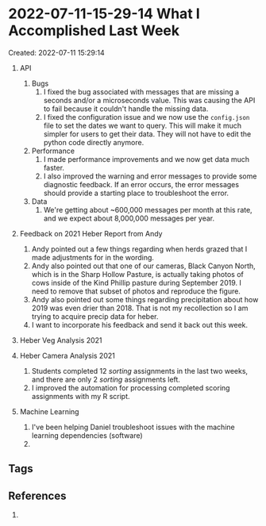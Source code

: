 # 2022-07-11-15-29-14 What I Accomplished Last Week
Created: 2022-07-11 15:29:14

1. API
	1.  Bugs
		1. I fixed the bug associated with messages that are missing a seconds and/or a microseconds value. This was causing the API to fail because it couldn't handle the missing data.
		2. I fixed the configuration issue and we now use the `config.json` file to set the dates we want to query. This will make it much simpler for users to get their data. They will not have to edit the python code directly anymore.
	2. Performance
		1. I made performance improvements and we now get data much faster.
		3. I also improved the warning and error messages to provide some diagnostic feedback. If an error occurs, the error messages should provide a starting place to troubleshoot the error.
	3. Data
		1. We're getting about ~600,000 messages per month at this rate, and we expect about 8,000,000 messages per year.

2. Feedback on 2021 Heber Report from Andy
	1. Andy pointed out a few things regarding when herds grazed that I made adjustments for in the wording.
	2. Andy also pointed out that one of our cameras, Black Canyon North, which is in the Sharp Hollow Pasture, is actually taking photos of cows inside of the Kind Phillip pasture during September 2019. I need to remove that subset of photos and reproduce the figure.
	3. Andy also pointed out some things regarding precipitation about how 2019 was even drier than 2018. That is not my recollection so I am trying to acquire precip data for heber.
	4. I want to incorporate his feedback and send it back out this week.

3. Heber Veg Analysis 2021

4. Heber Camera Analysis 2021
	1. Students completed 12 *sorting* assignments in the last two weeks, and there are only 2 *sorting* assignments left.
	2. I improved the automation for processing completed scoring assignments with my R script. 

5. Machine Learning
	1. I've been helping Daniel troubleshoot issues with the machine learning dependencies (software)
	2. 

## Tags

## References
1. 